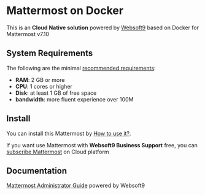 # Mattermost on Docker  

This is an **Cloud Native solution** powered by [Websoft9](https://www.websoft9.com) based on Docker for Mattermost v7.10

## System Requirements

The following are the minimal [recommended requirements](https://docs.mattermost.com/install/install-docker.html):

* **RAM**: 2 GB or more
* **CPU**: 1 cores or higher
* **Disk**: at least 1 GB of free space
* **bandwidth**: more fluent experience over 100M  

## Install

You can install this Mattermost by [How to use it?](https://github.com/Websoft9/docker-library#how-to-use-it).   

If you want use Mattermost with **Websoft9 Business Support** free, you can [subscribe Mattermost](https://www.websoft9.com/apps) on Cloud platform

## Documentation

[Mattermost Administrator Guide](https://support.websoft9.com/docs/mattermost) powered by Websoft9
